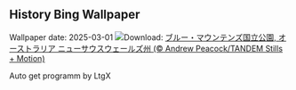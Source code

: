 ## History Bing Wallpaper
Wallpaper date: 2025-03-01
![](https://www.bing.com/th?id=OHR.EucalyptusForest_JA-JP1746182669_UHD.jpg&w=1000)Download: [ブルー・マウンテンズ国立公園, オーストラリア ニューサウスウェールズ州 (© Andrew Peacock/TANDEM Stills + Motion)](https://www.bing.com/th?id=OHR.EucalyptusForest_JA-JP1746182669_UHD.jpg)

Auto get programm by LtgX

